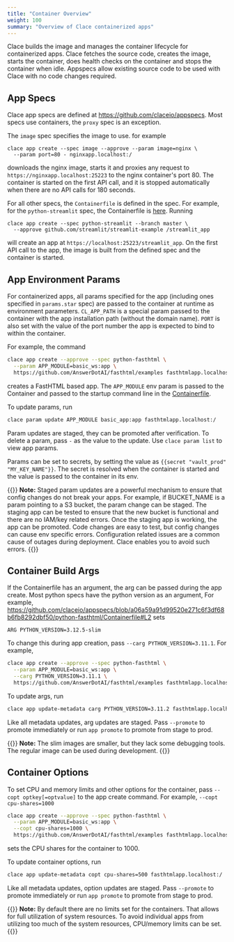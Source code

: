```yaml
---
title: "Container Overview"
weight: 100
summary: "Overview of Clace containerized apps"
---
```


Clace builds the image and manages the container lifecycle for containerized apps. Clace fetches the source code, creates the image, starts the container, does health checks on the container and stops the container when idle. Appspecs allow existing source code to be used with Clace with no code changes required.

## App Specs

Clace app specs are defined at https://github.com/claceio/appspecs. Most specs use containers, the `proxy` spec is an exception.

The `image` spec specifies the image to use. for example

```shell
clace app create --spec image --approve --param image=nginx \
  --param port=80 - nginxapp.localhost:/
```

downloads the nginx image, starts it and proxies any request to `https://nginxapp.localhost:25223` to the nginx container's port 80. The container is started on the first API call, and it is stopped automatically when there are no API calls for 180 seconds.

For all other specs, the `Containerfile` is defined in the spec. For example, for the `python-streamlit` spec, the Containerfile is [here](https://github.com/claceio/appspecs/blob/main/python-streamlit/Containerfile). Running

```shell
clace app create --spec python-streamlit --branch master \
  --approve github.com/streamlit/streamlit-example /streamlit_app
```

will create an app at `https://localhost:25223/streamlit_app`. On the first API call to the app, the image is built from the defined spec and the container is started.

## App Environment Params

For containerized apps, all params specified for the app (including ones specified in `params.star` spec) are passed to the container at runtime as environment parameters. `CL_APP_PATH` is a special param passed to the container with the app installation path (without the domain name). `PORT` is also set with the value of the port number the app is expected to bind to within the container.

For example, the command

```sh
clace app create --approve --spec python-fasthtml \
  --param APP_MODULE=basic_ws:app \
  https://github.com/AnswerDotAI/fasthtml/examples fasthtmlapp.localhost:/
```

creates a FastHTML based app. The `APP_MODULE` env param is passed to the Container and passed to the startup command line in the [Containerfile](https://github.com/claceio/appspecs/blob/a06a59a91d99520e271c6f3df68b6fb8292dbf50/python-fasthtml/Containerfile#L41).

To update params, run

```sh
clace param update APP_MODULE basic_app:app fasthtmlapp.localhost:/
```

Param updates are staged, they can be promoted after verification. To delete a param, pass `-` as the value to the update. Use `clace param list` to view app params.

Params can be set to secrets, by setting the value as `{{secret "vault_prod" "MY_KEY_NAME"}}`. The secret is resolved when the container is started and the value is passed to the container in its env.

{{<callout type="info" >}}
**Note:** Staged param updates are a powerful mechanism to ensure that config changes do not break your apps. For example, if BUCKET_NAME is a param pointing to a S3 bucket, the param change can be staged. The staging app can be tested to ensure that the new bucket is functional and there are no IAM/key related errors. Once the staging app is working, the app can be promoted. Code changes are easy to test, but config changes can cause env specific errors. Configuration related issues are a common cause of outages during deployment. Clace enables you to avoid such errors.
{{</callout>}}

## Container Build Args

If the Containerfile has an argument, the arg can be passed during the app create. Most python specs have the python version as an argument, For example, https://github.com/claceio/appspecs/blob/a06a59a91d99520e271c6f3df68b6fb8292dbf50/python-fasthtml/Containerfile#L2 sets

```
ARG PYTHON_VERSION=3.12.5-slim
```

To change this during app creation, pass `--carg PYTHON_VERSION=3.11.1`. For example,

```sh
clace app create --approve --spec python-fasthtml \
  --param APP_MODULE=basic_ws:app \
  --carg PYTHON_VERSION=3.11.1 \
  https://github.com/AnswerDotAI/fasthtml/examples fasthtmlapp.localhost:/
```

To update args, run

```sh
clace app update-metadata carg PYTHON_VERSION=3.11.2 fasthtmlapp.localhost:/
```

Like all metadata updates, arg updates are staged. Pass `--promote` to promote immediately or run `app promote` to promote from stage to prod.

{{<callout type="info" >}}
**Note:** The slim images are smaller, but they lack some debugging tools. The regular image can be used during development.
{{</callout>}}

## Container Options

To set CPU and memory limits and other options for the container, pass `--copt optkey[=optvalue]` to the app create command. For example, `--copt cpu-shares=1000`

```sh
clace app create --approve --spec python-fasthtml \
  --param APP_MODULE=basic_ws:app \
  --copt cpu-shares=1000 \
  https://github.com/AnswerDotAI/fasthtml/examples fasthtmlapp.localhost:/
```

sets the CPU shares for the container to 1000.

To update container options, run

```sh
clace app update-metadata copt cpu-shares=500 fasthtmlapp.localhost:/
```

Like all metadata updates, option updates are staged. Pass `--promote` to promote immediately or run `app promote` to promote from stage to prod.

{{<callout type="info" >}}
**Note:** By default there are no limits set for the containers. That allows for full utilization of system resources. To avoid individual apps from utilizing too much of the system resources, CPU/memory limits can be set.
{{</callout>}}
